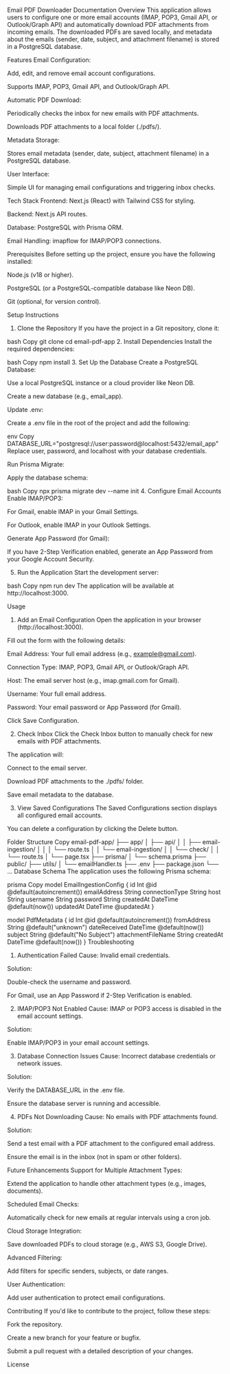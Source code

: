 Email PDF Downloader Documentation
Overview
This application allows users to configure one or more email accounts (IMAP, POP3, Gmail API, or Outlook/Graph API) and automatically download PDF attachments from incoming emails. The downloaded PDFs are saved locally, and metadata about the emails (sender, date, subject, and attachment filename) is stored in a PostgreSQL database.

Features
Email Configuration:

Add, edit, and remove email account configurations.

Supports IMAP, POP3, Gmail API, and Outlook/Graph API.

Automatic PDF Download:

Periodically checks the inbox for new emails with PDF attachments.

Downloads PDF attachments to a local folder (./pdfs/).

Metadata Storage:

Stores email metadata (sender, date, subject, attachment filename) in a PostgreSQL database.

User Interface:

Simple UI for managing email configurations and triggering inbox checks.

Tech Stack
Frontend: Next.js (React) with Tailwind CSS for styling.

Backend: Next.js API routes.

Database: PostgreSQL with Prisma ORM.

Email Handling: imapflow for IMAP/POP3 connections.

Prerequisites
Before setting up the project, ensure you have the following installed:

Node.js (v18 or higher).

PostgreSQL (or a PostgreSQL-compatible database like Neon DB).

Git (optional, for version control).

Setup Instructions
1. Clone the Repository
If you have the project in a Git repository, clone it:

bash
Copy
git clone <repository-url>
cd email-pdf-app
2. Install Dependencies
Install the required dependencies:

bash
Copy
npm install
3. Set Up the Database
Create a PostgreSQL Database:

Use a local PostgreSQL instance or a cloud provider like Neon DB.

Create a new database (e.g., email_app).

Update .env:

Create a .env file in the root of the project and add the following:

env
Copy
DATABASE_URL="postgresql://user:password@localhost:5432/email_app"
Replace user, password, and localhost with your database credentials.

Run Prisma Migrate:

Apply the database schema:

bash
Copy
npx prisma migrate dev --name init
4. Configure Email Accounts
Enable IMAP/POP3:

For Gmail, enable IMAP in your Gmail Settings.

For Outlook, enable IMAP in your Outlook Settings.

Generate App Password (for Gmail):

If you have 2-Step Verification enabled, generate an App Password from your Google Account Security.

5. Run the Application
Start the development server:

bash
Copy
npm run dev
The application will be available at http://localhost:3000.

Usage
1. Add an Email Configuration
Open the application in your browser (http://localhost:3000).

Fill out the form with the following details:

Email Address: Your full email address (e.g., example@gmail.com).

Connection Type: IMAP, POP3, Gmail API, or Outlook/Graph API.

Host: The email server host (e.g., imap.gmail.com for Gmail).

Username: Your full email address.

Password: Your email password or App Password (for Gmail).

Click Save Configuration.

2. Check Inbox
Click the Check Inbox button to manually check for new emails with PDF attachments.

The application will:

Connect to the email server.

Download PDF attachments to the ./pdfs/ folder.

Save email metadata to the database.

3. View Saved Configurations
The Saved Configurations section displays all configured email accounts.

You can delete a configuration by clicking the Delete button.

Folder Structure
Copy
email-pdf-app/
├── app/
│   ├── api/
│   │   ├── email-ingestion/
│   │   │   └── route.ts
│   │   └── email-ingestion/
│   │       └── check/
│   │           └── route.ts
│   └── page.tsx
├── prisma/
│   └── schema.prisma
├── public/
├── utils/
│   └── emailHandler.ts
├── .env
├── package.json
└── ...
Database Schema
The application uses the following Prisma schema:

prisma
Copy
model EmailIngestionConfig {
  id              Int      @id @default(autoincrement())
  emailAddress    String
  connectionType  String
  host            String
  username        String
  password        String
  createdAt       DateTime @default(now())
  updatedAt       DateTime @updatedAt
}

model PdfMetadata {
  id                  Int      @id @default(autoincrement())
  fromAddress         String   @default("unknown")
  dateReceived        DateTime @default(now())
  subject             String   @default("No Subject")
  attachmentFileName  String
  createdAt           DateTime @default(now())
}
Troubleshooting
1. Authentication Failed
Cause: Invalid email credentials.

Solution:

Double-check the username and password.

For Gmail, use an App Password if 2-Step Verification is enabled.

2. IMAP/POP3 Not Enabled
Cause: IMAP or POP3 access is disabled in the email account settings.

Solution:

Enable IMAP/POP3 in your email account settings.

3. Database Connection Issues
Cause: Incorrect database credentials or network issues.

Solution:

Verify the DATABASE_URL in the .env file.

Ensure the database server is running and accessible.

4. PDFs Not Downloading
Cause: No emails with PDF attachments found.

Solution:

Send a test email with a PDF attachment to the configured email address.

Ensure the email is in the inbox (not in spam or other folders).

Future Enhancements
Support for Multiple Attachment Types:

Extend the application to handle other attachment types (e.g., images, documents).

Scheduled Email Checks:

Automatically check for new emails at regular intervals using a cron job.

Cloud Storage Integration:

Save downloaded PDFs to cloud storage (e.g., AWS S3, Google Drive).

Advanced Filtering:

Add filters for specific senders, subjects, or date ranges.

User Authentication:

Add user authentication to protect email configurations.

Contributing
If you'd like to contribute to the project, follow these steps:

Fork the repository.

Create a new branch for your feature or bugfix.

Submit a pull request with a detailed description of your changes.

License